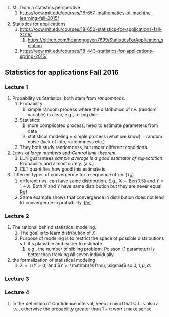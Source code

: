 1. ML from a statistics perspective
	1. https://ocw.mit.edu/courses/18-657-mathematics-of-machine-learning-fall-2015/
2. Statistics for applications
	1. https://ocw.mit.edu/courses/18-650-statistics-for-applications-fall-2016/
		1. https://github.com/hoangnguyen7699/StatisticsForApplication_solution
	2. https://ocw.mit.edu/courses/18-443-statistics-for-applications-spring-2015/


## Statistics for applications Fall 2016
### Lecture 1
1. Probability vs Statistics, both stem from *randomness*.
	1. Probability: 
		1. simple random process where the distribution of r.v. (random variable) is clear, e.g., rolling dice
	2. Statistics: 
		1. more complicated process; need to estimate parameters from data
		2. statistical modeling = simple process (what we know) + random noise (lack of info, randomness etc.)
	3. They both study randomness, but under different conditions.
2. *Laws of large numbers* and *Central limit theorem*.
	1. LLN guarantees *sample average is a good estimator of expectation*. Probability and almost surely. (a.s.)
	2. CLT quantifies how good this estimate is.
3. Different types of convergence for a sequence of r.v. ($T_n$)
	1. different r.vs. can have same distribution. E.g., $X \sim \text{Ber(0.5)}$ and $Y=1-X$. Both $X$ and $Y$ have same distribution but they are never equal. [Ref](https://www.quora.com/Is-it-true-that-two-random-variables-are-the-same-if-and-only-if-they-have-the-same-probability-distribution)
	2. Same example shows that convergence in distribution does not lead to convergence in probability. [Ref](https://math.stackexchange.com/questions/1348177/example-of-convergence-in-distribution-but-not-in-probability)

### Lecture 2
1. The rational behind statistical modeling. 
	1. The goal is to learn distribution of $X$
	2. Purpose of modeling is to restrict the space of possible distributions s.t. it's plausible and easier to estimate.
		1. e.g., the number of sibling problem. Poisson (1 parameter) is better than tracking all seven individually.
2. the formalization of statistical modeling
	1. $X = \mathbb{1}(Y>0)$ and $Y \~ \mathbb{N}(\mu, \sigma)$ so ${{0, 1}, {\mu, \sigma}}$.

### Lecture 3
### Lecture 4
1. In the definition of Confidence interval, keep in mind that C.I. is also a r.v., otherwise the probability greater than $1-\alpha$ won't make sense.
